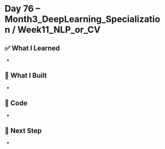 # Day 76 – Month3_DeepLearning_Specialization / Week11_NLP_or_CV

## ✅ What I Learned
- 

## 🔨 What I Built
- 

## 📂 Code
- 

## 🎯 Next Step
- 
